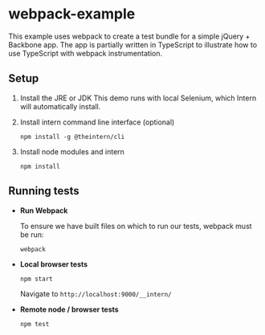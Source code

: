 # webpack-example

This example uses webpack to create a test bundle for a simple jQuery + Backbone app. The app is partially written in TypeScript to illustrate how to use TypeScript with webpack instrumentation.

## Setup

1. Install the JRE or JDK
   This demo runs with local Selenium, which Intern will automatically install.

2. Install intern command line interface (optional)

   ```
   npm install -g @theintern/cli
   ```

3. Install node modules and intern

    ```
    npm install
    ```

## Running tests

* **Run Webpack**

   To ensure we have built files on which to run our tests, webpack must be run:

   ```
   webpack
   ```

* **Local browser tests**

    ```
    npm start
    ```

    Navigate to `http://localhost:9000/__intern/`

* **Remote node / browser tests**

    ```
    npm test
    ```
